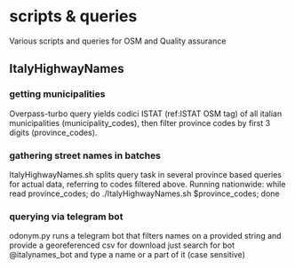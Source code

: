 # scripts & queries
Various scripts and queries for OSM and Quality assurance

## ItalyHighwayNames
### getting municipalities
Overpass-turbo query yields codici ISTAT (ref:ISTAT OSM tag) of all italian municipalities (municipality_codes), then filter province codes by first 3 digits (province_codes).

### gathering street names in batches
ItalyHighwayNames.sh splits query task in several province based queries for actual data, referring to codes filtered above. Running nationwide:
while read province_codes; do ./ItalyHighwayNames.sh $province_codes; done

### querying via telegram bot
odonym.py runs a telegram bot that filters names on a provided string and provide a georeferenced csv for download
just search for bot @italynames_bot and type a name or a part of it (case sensitive)
